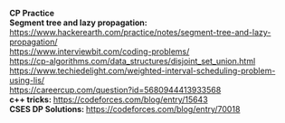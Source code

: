 <b>CP Practice</b><br>
<strong>Segment tree and lazy propagation: </strong> https://www.hackerearth.com/practice/notes/segment-tree-and-lazy-propagation/<br>
https://www.interviewbit.com/coding-problems/<br>
https://cp-algorithms.com/data_structures/disjoint_set_union.html<br>
https://www.techiedelight.com/weighted-interval-scheduling-problem-using-lis/<br>
https://careercup.com/question?id=5680944413933568<br>
<strong>c++ tricks: </strong> https://codeforces.com/blog/entry/15643<br> 
<strong>CSES DP Solutions: </strong>https://codeforces.com/blog/entry/70018<br>